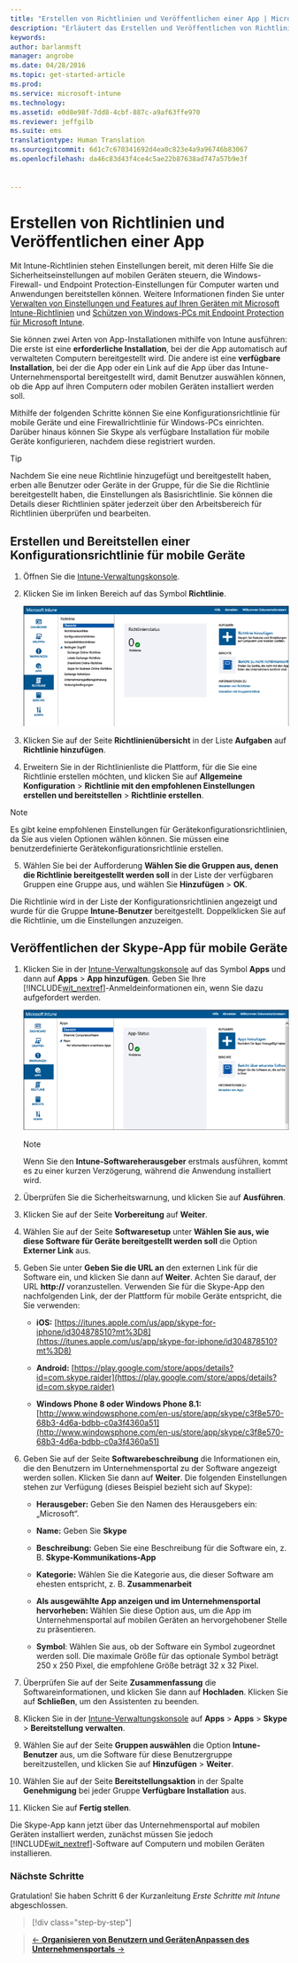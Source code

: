 ```yaml
---
title: "Erstellen von Richtlinien und Veröffentlichen einer App | Microsoft Intune"
description: "Erläutert das Erstellen und Veröffentlichen von Richtlinien anhand einer Beispiel-App für Ihr Intune-Abonnement."
keywords: 
author: barlanmsft
manager: angrobe
ms.date: 04/28/2016
ms.topic: get-started-article
ms.prod: 
ms.service: microsoft-intune
ms.technology: 
ms.assetid: e0d8e98f-7dd8-4cbf-887c-a9af63ffe970
ms.reviewer: jeffgilb
ms.suite: ems
translationtype: Human Translation
ms.sourcegitcommit: 6d1c7c670341692d4ea0c823e4a9a96746b83067
ms.openlocfilehash: da46c83d43f4ce4c5ae22b87638ad747a57b9e3f


---
```


# Erstellen von Richtlinien und Veröffentlichen einer App
Mit Intune-Richtlinien stehen Einstellungen bereit, mit deren Hilfe Sie die Sicherheitseinstellungen auf mobilen Geräten steuern, die Windows-Firewall- und Endpoint Protection-Einstellungen für Computer warten und Anwendungen bereitstellen können. Weitere Informationen finden Sie unter [Verwalten von Einstellungen und Features auf Ihren Geräten mit Microsoft Intune-Richtlinien](/Intune/deploy-use/manage-settings-and-features-on-your-devices-with-microsoft-intune-policies) und [Schützen von Windows-PCs mit Endpoint Protection für Microsoft Intune](/Intune/deploy-use/help-secure-windows-pcs-with-endpoint-protection-for-microsoft-intune).

Sie können zwei Arten von App-Installationen mithilfe von Intune ausführen: Die erste ist eine **erforderliche Installation**, bei der die App automatisch auf verwalteten Computern bereitgestellt wird. Die andere ist eine **verfügbare Installation**, bei der die App oder ein Link auf die App über das Intune-Unternehmensportal bereitgestellt wird, damit Benutzer auswählen können, ob die App auf ihren Computern oder mobilen Geräten installiert werden soll.

Mithilfe der folgenden Schritte können Sie eine Konfigurationsrichtlinie für mobile Geräte und eine Firewallrichtlinie für Windows-PCs einrichten. Darüber hinaus können Sie Skype als verfügbare Installation für mobile Geräte konfigurieren, nachdem diese registriert wurden.

> [!TIP]
> Nachdem Sie eine neue Richtlinie hinzugefügt und bereitgestellt haben, erben alle Benutzer oder Geräte in der Gruppe, für die Sie die Richtlinie bereitgestellt haben, die Einstellungen als Basisrichtlinie. Sie können die Details dieser Richtlinien später jederzeit über den Arbeitsbereich für Richtlinien überprüfen und bearbeiten.


## Erstellen und Bereitstellen einer Konfigurationsrichtlinie für mobile Geräte

1.  Öffnen Sie die [Intune-Verwaltungskonsole](https://manage.microsoft.com/).

2.  Klicken Sie im linken Bereich auf das Symbol **Richtlinie**.

    ![admin-console-policy-workspace](./media/policy.png)

3.  Klicken Sie auf der Seite **Richtlinienübersicht** in der Liste **Aufgaben** auf **Richtlinie hinzufügen**.

4.  Erweitern Sie in der Richtlinienliste die Plattform, für die Sie eine Richtlinie erstellen möchten, und klicken Sie auf **Allgemeine Konfiguration** > **Richtlinie mit den empfohlenen Einstellungen erstellen und bereitstellen** > **Richtlinie erstellen**.

> [!NOTE]
> Es gibt keine empfohlenen Einstellungen für Gerätekonfigurationsrichtlinien, da Sie aus vielen Optionen wählen können. Sie müssen eine benutzerdefinierte Gerätekonfigurationsrichtlinie erstellen.


5.  Wählen Sie bei der Aufforderung **Wählen Sie die Gruppen aus, denen die Richtlinie bereitgestellt werden soll** in der Liste der verfügbaren Gruppen eine Gruppe aus, und wählen Sie **Hinzufügen** > **OK**.

Die Richtlinie wird in der Liste der Konfigurationsrichtlinien angezeigt und wurde für die Gruppe **Intune-Benutzer** bereitgestellt. Doppelklicken Sie auf die Richtlinie, um die Einstellungen anzuzeigen.

## Veröffentlichen der Skype-App für mobile Geräte

1.  Klicken Sie in der [Intune-Verwaltungskonsole](https://manage.microsoft.com/) auf das Symbol **Apps** und dann auf **Apps** > **App hinzufügen**. Geben Sie Ihre [!INCLUDE[wit_nextref](../includes/wit_nextref_md.md)]-Anmeldeinformationen ein, wenn Sie dazu aufgefordert werden.

    ![admin-console-apps-workspace](./media/apps.png)

    > [!NOTE]
    > Wenn Sie den **Intune-Softwareherausgeber** erstmals ausführen, kommt es zu einer kurzen Verzögerung, während die Anwendung installiert wird.

2.  Überprüfen Sie die Sicherheitswarnung, und klicken Sie auf **Ausführen**.

3.  Klicken Sie auf der Seite **Vorbereitung** auf **Weiter**.

4.  Wählen Sie auf der Seite **Softwaresetup** unter **Wählen Sie aus, wie diese Software für Geräte bereitgestellt werden soll** die Option **Externer Link** aus.

5.  Geben Sie unter **Geben Sie die URL an** den externen Link für die Software ein, und klicken Sie dann auf **Weiter**. Achten Sie darauf, der URL **http://** voranzustellen. Verwenden Sie für die Skype-App den nachfolgenden Link, der der Plattform für mobile Geräte entspricht, die Sie verwenden:

    -   **iOS:** [https://itunes.apple.com/us/app/skype-for-iphone/id304878510?mt%3D8](https://itunes.apple.com/us/app/skype-for-iphone/id304878510?mt%3D8)

    -   **Android:** [https://play.google.com/store/apps/details?id=com.skype.raider](https://play.google.com/store/apps/details?id=com.skype.raider)

    -   **Windows Phone 8 oder Windows Phone 8.1:** [http://www.windowsphone.com/en-us/store/app/skype/c3f8e570-68b3-4d6a-bdbb-c0a3f4360a51](http://www.windowsphone.com/en-us/store/app/skype/c3f8e570-68b3-4d6a-bdbb-c0a3f4360a51)

6.  Geben Sie auf der Seite **Softwarebeschreibung** die Informationen ein, die den Benutzern im Unternehmensportal zu der Software angezeigt werden sollen. Klicken Sie dann auf **Weiter**. Die folgenden Einstellungen stehen zur Verfügung (dieses Beispiel bezieht sich auf Skype):

    -   **Herausgeber:** Geben Sie den Namen des Herausgebers ein: „Microsoft“.

    -   **Name:** Geben Sie **Skype**

    -   **Beschreibung:** Geben Sie eine Beschreibung für die Software ein, z. B. **Skype-Kommunikations-App**

    -   **Kategorie:** Wählen Sie die Kategorie aus, die dieser Software am ehesten entspricht, z. B. **Zusammenarbeit**

    -   **Als ausgewählte App anzeigen und im Unternehmensportal hervorheben:** Wählen Sie diese Option aus, um die App im Unternehmensportal auf mobilen Geräten an hervorgehobener Stelle zu präsentieren.

    -   **Symbol**: Wählen Sie aus, ob der Software ein Symbol zugeordnet werden soll. Die maximale Größe für das optionale Symbol beträgt 250 x 250 Pixel, die empfohlene Größe beträgt 32 x 32 Pixel.

7.  Überprüfen Sie auf der Seite **Zusammenfassung** die Softwareinformationen, und klicken Sie dann auf **Hochladen**. Klicken Sie auf **Schließen**, um den Assistenten zu beenden.

8.  Klicken Sie in der [Intune-Verwaltungskonsole](https://manage.microsoft.com/) auf **Apps** > **Apps** > **Skype** > **Bereitstellung verwalten**.

9. Wählen Sie auf der Seite **Gruppen auswählen** die Option **Intune-Benutzer** aus, um die Software für diese Benutzergruppe bereitzustellen, und klicken Sie auf **Hinzufügen** > **Weiter**.

10. Wählen Sie auf der Seite **Bereitstellungsaktion** in der Spalte **Genehmigung** bei jeder Gruppe **Verfügbare Installation** aus.

11. Klicken Sie auf **Fertig stellen**.

Die Skype-App kann jetzt über das Unternehmensportal auf mobilen Geräten installiert werden, zunächst müssen Sie jedoch [!INCLUDE[wit_nextref](../includes/wit_nextref_md.md)]-Software auf Computern und mobilen Geräten installieren.


### Nächste Schritte
Gratulation! Sie haben Schritt 6 der Kurzanleitung *Erste Schritte mit Intune* abgeschlossen.

>[!div class="step-by-step"]

>[&larr; **Organisieren von Benutzern und Geräten**](.\start-with-a-paid-subscription-to-microsoft-intune-step-5.md)[**Anpassen des Unternehmensportals** &rarr;](.\start-with-a-paid-subscription-to-microsoft-intune-step-7.md)  



<!--HONumber=Aug16_HO4-->


